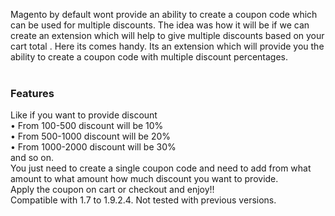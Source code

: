 Magento by default wont provide an ability to create a coupon code which can be used for multiple discounts. The idea was how it will be if we can create an extension which will help to give multiple discounts based on your cart total . Here its comes handy. Its an extension which will provide you the ability to create a coupon code with multiple discount percentages.
<br><br />
<h3> Features </h3>
Like if you want to provide discount
<br />
• From 100-500 discount will be  10% <br />
• From 500-1000 discount will be 20%<br />
• From 1000-2000 discount will be 30%<br />
and so on.
<br />
You just need to create a single coupon code and need to add from what amount to what amount how much discount you want to provide.<br />
Apply the coupon on cart or checkout and enjoy!!
</br>
Compatible with 1.7 to 1.9.2.4. Not tested with previous versions.
<br /><br />
